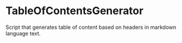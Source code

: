 # TableOfContentsGenerator
Script that generates table of content based on headers in markdown language text.
